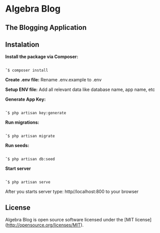 # Algebra Blog
## The Blogging Application

## Instalation
**Install the package via Composer:**
```shell

˘$ composer install

```

**Create .env file:**
Rename .env.example to .env 

**Setup ENV file:**
Add all relevant data like database name, app name, etc

**Generate App Key:**
```shell

˘$ php artisan key:generate

```

**Run migrations:**

```shell

˘$ php artisan migrate

```

**Run seeds:**
```shell

˘$ php artisan db:seed

```
**Start server**

```shell

˘$ php artisan serve

```
After you starts server type: http//localhost:800 to your browser

## License

Algebra Blog is open source software licensed under the [MIT license]
(http://opensource.org/licenses/MIT).




